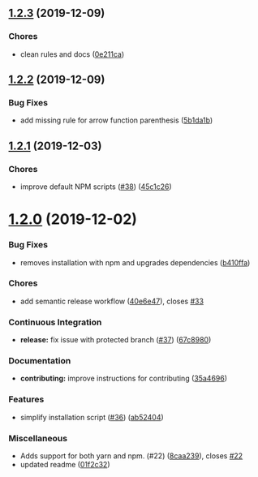 ## [1.2.3](https://github.com/arianacosta/poetic/compare/v1.2.2...v1.2.3) (2019-12-09)


### Chores

* clean rules and docs ([0e211ca](https://github.com/arianacosta/poetic/commit/0e211ca37fdb3d5b1868bb8a9013f76b56e1cc50))

## [1.2.2](https://github.com/arianacosta/poetic/compare/v1.2.1...v1.2.2) (2019-12-09)


### Bug Fixes

* add missing rule for arrow function parenthesis ([5b1da1b](https://github.com/arianacosta/poetic/commit/5b1da1ba2656c33bd126f72f2e50bb17bc2d9313))

## [1.2.1](https://github.com/arianacosta/poetic/compare/v1.2.0...v1.2.1) (2019-12-03)


### Chores

* improve default NPM scripts ([#38](https://github.com/arianacosta/poetic/issues/38)) ([45c1c26](https://github.com/arianacosta/poetic/commit/45c1c2672bc27c4ad3d771e5ee2d684a4a2d952f))

# [1.2.0](https://github.com/arianacosta/poetic/compare/v1.1.0...v1.2.0) (2019-12-02)


### Bug Fixes

* removes installation with npm and upgrades dependencies ([b410ffa](https://github.com/arianacosta/poetic/commit/b410ffada1de0fb5550002bbbcf91ed451f36eb4))


### Chores

* add semantic release workflow ([40e6e47](https://github.com/arianacosta/poetic/commit/40e6e47e88342eb5a1974c089759960bc98366fb)), closes [#33](https://github.com/arianacosta/poetic/issues/33)


### Continuous Integration

* **release:** fix issue with protected branch ([#37](https://github.com/arianacosta/poetic/issues/37)) ([67c8980](https://github.com/arianacosta/poetic/commit/67c8980c9469e312917dbf78bcbb24b60126eca9))


### Documentation

* **contributing:** improve instructions for contributing ([35a4696](https://github.com/arianacosta/poetic/commit/35a46965008a877f3bc196a6308904d2f0e7362e))


### Features

* simplify installation script ([#36](https://github.com/arianacosta/poetic/issues/36)) ([ab52404](https://github.com/arianacosta/poetic/commit/ab524046157fa0e04b0030d324595e99d37932e8))


### Miscellaneous

* Adds support for both yarn and npm. (#22) ([8caa239](https://github.com/arianacosta/poetic/commit/8caa239280089bd12efbeab911173d35b80b41ff)), closes [#22](https://github.com/arianacosta/poetic/issues/22)
* updated readme ([01f2c32](https://github.com/arianacosta/poetic/commit/01f2c323f18a902ba8afdda24b21fe0862e0147b))
